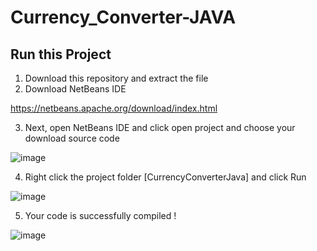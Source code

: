 # Currency_Converter-JAVA

## Run this Project

1) Download this repository and extract the file
2) Download NetBeans IDE

https://netbeans.apache.org/download/index.html

3) Next, open NetBeans IDE and click open project and choose your download source code

![image](https://user-images.githubusercontent.com/113504878/194480097-055d2c2a-2b47-448e-a73d-55ff30c39541.png)

4) Right click the project folder [CurrencyConverterJava] and click Run

![image](https://user-images.githubusercontent.com/113504878/194480279-d505b7a6-6957-47ec-98e9-0468d219db05.png)

5) Your code is successfully compiled !

![image](https://user-images.githubusercontent.com/113504878/194480405-05a58312-c161-4f8e-9201-e7f0f71f0270.png)

